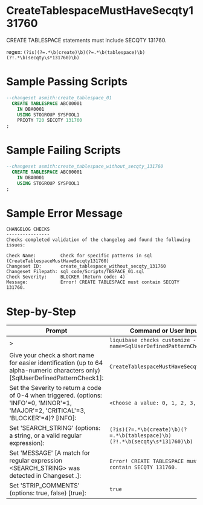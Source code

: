 # CreateTablespaceMustHaveSecqty131760

CREATE TABLESPACE statements must include SECQTY 131760.

regex: `(?is)(?=.*\b(create)\b)(?=.*\b(tablespace)\b)(?!.*\b(secqty\s*131760)\b)`

# Sample Passing Scripts
``` sql
--changeset asmith:create_tablespace_01
  CREATE TABLESPACE ABC00001
    IN DBA0001
    USING STOGROUP SYSPOOL1
	PRIQTY 720 SECQTY 131760
;
```

# Sample Failing Scripts
``` sql
--changeset asmith:create_tablespace_without_secqty_131760
  CREATE TABLESPACE ABC00001
    IN DBA0001
    USING STOGROUP SYSPOOL1
;
```

# Sample Error Message
``` 
CHANGELOG CHECKS
----------------
Checks completed validation of the changelog and found the following issues:

Check Name:         Check for specific patterns in sql (CreateTablespaceMustHaveSecqty131760)
Changeset ID:       create_tablespace_without_secqty_131760
Changeset Filepath: sql_code/Scripts/TBSPACE_01.sql
Check Severity:     BLOCKER (Return code: 4)
Message:            Error! CREATE TABLESPACE must contain SECQTY 131760.
```

# Step-by-Step
| Prompt | Command or User Input |
| ------ | ----------------------|
| > | `liquibase checks customize --check-name=SqlUserDefinedPatternCheck` |
| Give your check a short name for easier identification (up to 64 alpha-numeric characters only) [SqlUserDefinedPatternCheck1]: | `CreateTablespaceMustHaveSecqty131760` |
| Set the Severity to return a code of 0-4 when triggered. (options: 'INFO'=0, 'MINOR'=1, 'MAJOR'=2, 'CRITICAL'=3, 'BLOCKER'=4)? [INFO]: | `<Choose a value: 0, 1, 2, 3, 4>` |
| Set 'SEARCH_STRING' (options: a string, or a valid regular expression): | `(?is)(?=.*\b(create)\b)(?=.*\b(tablespace)\b)(?!.*\b(secqty\s*131760)\b)` |
| Set 'MESSAGE' [A match for regular expression <SEARCH_STRING> was detected in Changeset <CHANGESET>.]: | `Error! CREATE TABLESPACE must contain SECQTY 131760.` |
| Set 'STRIP_COMMENTS' (options: true, false) [true]: | `true` |
